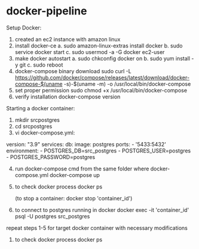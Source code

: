 # docker-pipeline



Setup Docker:

1. created an ec2 instance with amazon linux
2. install docker-ce
	a. sudo amazon-linux-extras install docker
	b. sudo service docker start
	c. sudo usermod -a -G docker ec2-user
3. make docker autostart
	a. sudo chkconfig docker on
	b. sudo yum install -y git
	c. sudo reboot
4. docker-compose binary download
	sudo curl -L https://github.com/docker/compose/releases/latest/download/docker-compose-$(uname -s)-$(uname -m) -o /usr/local/bin/docker-compose
5. set proper permission
	sudo chmod +x /usr/local/bin/docker-compose
6. verify installation
	docker-compose version


Starting a docker container:

1. mkdir srcpostgres
2. cd srcpostgres
3. vi docker-compose.yml:

version: "3.9"
services:
  db:
    image: postgres
    ports:
      - '5433:5432'
    environment:
      - POSTGRES_DB=src_postgres
      - POSTGRES_USER=postgres
      - POSTGRES_PASSWORD=postgres

4. run docker-compose cmd from the same folder where docker-compose.yml 
	docker-compose up 

5. to check docker process
	docker ps

	(to stop a container: docker stop 'container_id')

6. to connect to postgres running in docker
	docker exec -it 'container_id' psql -U postgres src_postgres


repeat steps 1-5 for target docker container with necessary modifications
1. to check docker process
	docker ps
